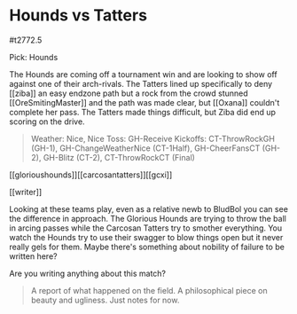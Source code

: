 # Hounds vs Tatters

#t2772.5

Pick: Hounds

The Hounds are coming off a tournament win and are looking to show off against one of their arch-rivals. The Tatters lined up specifically to deny [[ziba]] an easy endzone path but a rock from the crowd stunned [[OreSmitingMaster]] and the path was made clear, but [[Oxana]] couldn't complete her pass. The Tatters made things difficult, but Ziba did end up scoring on the drive.

> Weather: Nice, Nice
> Toss: GH-Receive
> Kickoffs: CT-ThrowRockGH (GH-1), GH-ChangeWeatherNice (CT-1Half), GH-CheerFansCT (GH-2), GH-Blitz (CT-2), CT-ThrowRockCT (Final)

[[glorioushounds]][[carcosantatters]][[gcxi]]

[[writer]]

Looking at these teams play, even as a relative newb to BludBol you can see the difference in approach. The Glorious Hounds are trying to throw the ball in arcing passes while the Carcosan Tatters try to smother everything. You watch the Hounds try to use their swagger to blow things open but it never really gels for them. Maybe there's something about nobility of failure to be written here?

Are you writing anything about this match?

> A report of what happened on the field.
> A philosophical piece on beauty and ugliness.
> Just notes for now.